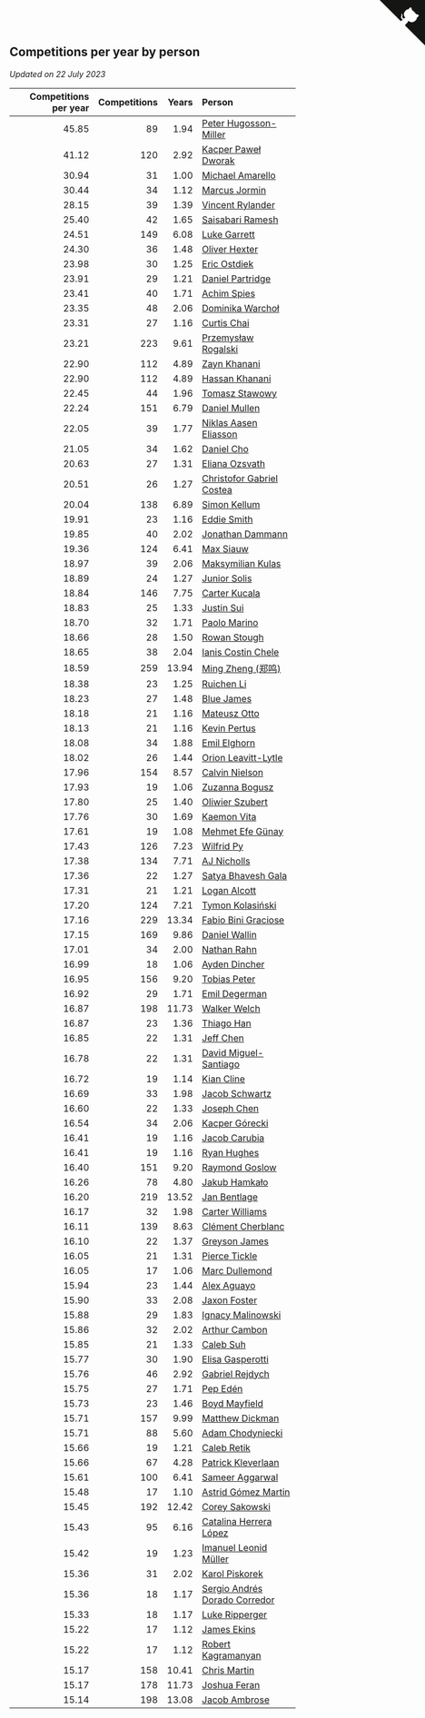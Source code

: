 ## Competitions per year by person

*Updated on 22 July 2023*

| Competitions per year | Competitions | Years | Person |
| ---: | ---: | ---: | :--- |
| 45.85 | 89 | 1.94 | [Peter Hugosson-Miller](https://www.worldcubeassociation.org/persons/2021HUGO01) |
| 41.12 | 120 | 2.92 | [Kacper Paweł Dworak](https://www.worldcubeassociation.org/persons/2020DWOR01) |
| 30.94 | 31 | 1.00 | [Michael Amarello](https://www.worldcubeassociation.org/persons/2022AMAR09) |
| 30.44 | 34 | 1.12 | [Marcus Jormin](https://www.worldcubeassociation.org/persons/2022JORM01) |
| 28.15 | 39 | 1.39 | [Vincent Rylander](https://www.worldcubeassociation.org/persons/2022RYLA01) |
| 25.40 | 42 | 1.65 | [Saisabari Ramesh](https://www.worldcubeassociation.org/persons/2021RAME01) |
| 24.51 | 149 | 6.08 | [Luke Garrett](https://www.worldcubeassociation.org/persons/2017GARR05) |
| 24.30 | 36 | 1.48 | [Oliver Hexter](https://www.worldcubeassociation.org/persons/2022HEXT01) |
| 23.98 | 30 | 1.25 | [Eric Ostdiek](https://www.worldcubeassociation.org/persons/2022OSTD01) |
| 23.91 | 29 | 1.21 | [Daniel Partridge](https://www.worldcubeassociation.org/persons/2022PART02) |
| 23.41 | 40 | 1.71 | [Achim Spies](https://www.worldcubeassociation.org/persons/2021SPIE01) |
| 23.35 | 48 | 2.06 | [Dominika Warchoł](https://www.worldcubeassociation.org/persons/2021WARC01) |
| 23.31 | 27 | 1.16 | [Curtis Chai](https://www.worldcubeassociation.org/persons/2022CHAI02) |
| 23.21 | 223 | 9.61 | [Przemysław Rogalski](https://www.worldcubeassociation.org/persons/2013ROGA02) |
| 22.90 | 112 | 4.89 | [Zayn Khanani](https://www.worldcubeassociation.org/persons/2018KHAN28) |
| 22.90 | 112 | 4.89 | [Hassan Khanani](https://www.worldcubeassociation.org/persons/2018KHAN26) |
| 22.45 | 44 | 1.96 | [Tomasz Stawowy](https://www.worldcubeassociation.org/persons/2021STAW01) |
| 22.24 | 151 | 6.79 | [Daniel Mullen](https://www.worldcubeassociation.org/persons/2016MULL04) |
| 22.05 | 39 | 1.77 | [Niklas Aasen Eliasson](https://www.worldcubeassociation.org/persons/2021ELIA01) |
| 21.05 | 34 | 1.62 | [Daniel Cho](https://www.worldcubeassociation.org/persons/2021CHOD01) |
| 20.63 | 27 | 1.31 | [Eliana Ozsvath](https://www.worldcubeassociation.org/persons/2022OZSV01) |
| 20.51 | 26 | 1.27 | [Christofor Gabriel Costea](https://www.worldcubeassociation.org/persons/2022COST03) |
| 20.04 | 138 | 6.89 | [Simon Kellum](https://www.worldcubeassociation.org/persons/2016KELL12) |
| 19.91 | 23 | 1.16 | [Eddie Smith](https://www.worldcubeassociation.org/persons/2022SMIT20) |
| 19.85 | 40 | 2.02 | [Jonathan Dammann](https://www.worldcubeassociation.org/persons/2021DAMM01) |
| 19.36 | 124 | 6.41 | [Max Siauw](https://www.worldcubeassociation.org/persons/2017SIAU02) |
| 18.97 | 39 | 2.06 | [Maksymilian Kulas](https://www.worldcubeassociation.org/persons/2021KULA02) |
| 18.89 | 24 | 1.27 | [Junior Solis](https://www.worldcubeassociation.org/persons/2022SOLI03) |
| 18.84 | 146 | 7.75 | [Carter Kucala](https://www.worldcubeassociation.org/persons/2015KUCA01) |
| 18.83 | 25 | 1.33 | [Justin Sui](https://www.worldcubeassociation.org/persons/2022SUIJ01) |
| 18.70 | 32 | 1.71 | [Paolo Marino](https://www.worldcubeassociation.org/persons/2021MARI04) |
| 18.66 | 28 | 1.50 | [Rowan Stough](https://www.worldcubeassociation.org/persons/2022STOU01) |
| 18.65 | 38 | 2.04 | [Ianis Costin Chele](https://www.worldcubeassociation.org/persons/2021CHEL01) |
| 18.59 | 259 | 13.94 | [Ming Zheng (郑鸣)](https://www.worldcubeassociation.org/persons/2009ZHEN11) |
| 18.38 | 23 | 1.25 | [Ruichen Li](https://www.worldcubeassociation.org/persons/2022LIRU02) |
| 18.23 | 27 | 1.48 | [Blue James](https://www.worldcubeassociation.org/persons/2022JAME01) |
| 18.18 | 21 | 1.16 | [Mateusz Otto](https://www.worldcubeassociation.org/persons/2022OTTO01) |
| 18.13 | 21 | 1.16 | [Kevin Pertus](https://www.worldcubeassociation.org/persons/2022PERT01) |
| 18.08 | 34 | 1.88 | [Emil Elghorn](https://www.worldcubeassociation.org/persons/2021ELGH01) |
| 18.02 | 26 | 1.44 | [Orion Leavitt-Lytle](https://www.worldcubeassociation.org/persons/2022LEAV01) |
| 17.96 | 154 | 8.57 | [Calvin Nielson](https://www.worldcubeassociation.org/persons/2014NIEL03) |
| 17.93 | 19 | 1.06 | [Zuzanna Bogusz](https://www.worldcubeassociation.org/persons/2022BOGU01) |
| 17.80 | 25 | 1.40 | [Oliwier Szubert](https://www.worldcubeassociation.org/persons/2022SZUB01) |
| 17.76 | 30 | 1.69 | [Kaemon Vita](https://www.worldcubeassociation.org/persons/2021VITA01) |
| 17.61 | 19 | 1.08 | [Mehmet Efe Günay](https://www.worldcubeassociation.org/persons/2022GUNA05) |
| 17.43 | 126 | 7.23 | [Wilfrid Py](https://www.worldcubeassociation.org/persons/2016PYWI01) |
| 17.38 | 134 | 7.71 | [AJ Nicholls](https://www.worldcubeassociation.org/persons/2015NICH04) |
| 17.36 | 22 | 1.27 | [Satya Bhavesh Gala](https://www.worldcubeassociation.org/persons/2022GALA03) |
| 17.31 | 21 | 1.21 | [Logan Alcott](https://www.worldcubeassociation.org/persons/2022ALCO02) |
| 17.20 | 124 | 7.21 | [Tymon Kolasiński](https://www.worldcubeassociation.org/persons/2016KOLA02) |
| 17.16 | 229 | 13.34 | [Fabio Bini Graciose](https://www.worldcubeassociation.org/persons/2010GRAC02) |
| 17.15 | 169 | 9.86 | [Daniel Wallin](https://www.worldcubeassociation.org/persons/2013WALL03) |
| 17.01 | 34 | 2.00 | [Nathan Rahn](https://www.worldcubeassociation.org/persons/2021RAHN01) |
| 16.99 | 18 | 1.06 | [Ayden Dincher](https://www.worldcubeassociation.org/persons/2022DINC01) |
| 16.95 | 156 | 9.20 | [Tobias Peter](https://www.worldcubeassociation.org/persons/2014PETE03) |
| 16.92 | 29 | 1.71 | [Emil Degerman](https://www.worldcubeassociation.org/persons/2021DEGE01) |
| 16.87 | 198 | 11.73 | [Walker Welch](https://www.worldcubeassociation.org/persons/2011WELC01) |
| 16.87 | 23 | 1.36 | [Thiago Han](https://www.worldcubeassociation.org/persons/2022HANT01) |
| 16.85 | 22 | 1.31 | [Jeff Chen](https://www.worldcubeassociation.org/persons/2022CHEN19) |
| 16.78 | 22 | 1.31 | [David Miguel-Santiago](https://www.worldcubeassociation.org/persons/2022MIGU02) |
| 16.72 | 19 | 1.14 | [Kian Cline](https://www.worldcubeassociation.org/persons/2022CLIN01) |
| 16.69 | 33 | 1.98 | [Jacob Schwartz](https://www.worldcubeassociation.org/persons/2021SCHW01) |
| 16.60 | 22 | 1.33 | [Joseph Chen](https://www.worldcubeassociation.org/persons/2022CHEN16) |
| 16.54 | 34 | 2.06 | [Kacper Górecki](https://www.worldcubeassociation.org/persons/2021GORE01) |
| 16.41 | 19 | 1.16 | [Jacob Carubia](https://www.worldcubeassociation.org/persons/2022CARU02) |
| 16.41 | 19 | 1.16 | [Ryan Hughes](https://www.worldcubeassociation.org/persons/2022HUGH04) |
| 16.40 | 151 | 9.20 | [Raymond Goslow](https://www.worldcubeassociation.org/persons/2014GOSL01) |
| 16.26 | 78 | 4.80 | [Jakub Hamkało](https://www.worldcubeassociation.org/persons/2018HAMK01) |
| 16.20 | 219 | 13.52 | [Jan Bentlage](https://www.worldcubeassociation.org/persons/2010BENT01) |
| 16.17 | 32 | 1.98 | [Carter Williams](https://www.worldcubeassociation.org/persons/2021WILL06) |
| 16.11 | 139 | 8.63 | [Clément Cherblanc](https://www.worldcubeassociation.org/persons/2014CHER05) |
| 16.10 | 22 | 1.37 | [Greyson James](https://www.worldcubeassociation.org/persons/2022JAME02) |
| 16.05 | 21 | 1.31 | [Pierce Tickle](https://www.worldcubeassociation.org/persons/2022TICK01) |
| 16.05 | 17 | 1.06 | [Marc Dullemond](https://www.worldcubeassociation.org/persons/2022DULL01) |
| 15.94 | 23 | 1.44 | [Alex Aguayo](https://www.worldcubeassociation.org/persons/2022AGUA01) |
| 15.90 | 33 | 2.08 | [Jaxon Foster](https://www.worldcubeassociation.org/persons/2021FOST01) |
| 15.88 | 29 | 1.83 | [Ignacy Malinowski](https://www.worldcubeassociation.org/persons/2021MALI02) |
| 15.86 | 32 | 2.02 | [Arthur Cambon](https://www.worldcubeassociation.org/persons/2021CAMB01) |
| 15.85 | 21 | 1.33 | [Caleb Suh](https://www.worldcubeassociation.org/persons/2022SUHC01) |
| 15.77 | 30 | 1.90 | [Elisa Gasperotti](https://www.worldcubeassociation.org/persons/2021GASP01) |
| 15.76 | 46 | 2.92 | [Gabriel Rejdych](https://www.worldcubeassociation.org/persons/2020REJD01) |
| 15.75 | 27 | 1.71 | [Pep Edén](https://www.worldcubeassociation.org/persons/2021EDEN01) |
| 15.73 | 23 | 1.46 | [Boyd Mayfield](https://www.worldcubeassociation.org/persons/2022MAYF01) |
| 15.71 | 157 | 9.99 | [Matthew Dickman](https://www.worldcubeassociation.org/persons/2013DICK01) |
| 15.71 | 88 | 5.60 | [Adam Chodyniecki](https://www.worldcubeassociation.org/persons/2017CHOD02) |
| 15.66 | 19 | 1.21 | [Caleb Retik](https://www.worldcubeassociation.org/persons/2022RETI01) |
| 15.66 | 67 | 4.28 | [Patrick Kleverlaan](https://www.worldcubeassociation.org/persons/2019KLEV01) |
| 15.61 | 100 | 6.41 | [Sameer Aggarwal](https://www.worldcubeassociation.org/persons/2017AGGA01) |
| 15.48 | 17 | 1.10 | [Astrid Gómez Martin](https://www.worldcubeassociation.org/persons/2022MART26) |
| 15.45 | 192 | 12.42 | [Corey Sakowski](https://www.worldcubeassociation.org/persons/2011SAKO01) |
| 15.43 | 95 | 6.16 | [Catalina Herrera López](https://www.worldcubeassociation.org/persons/2017LOPE31) |
| 15.42 | 19 | 1.23 | [Imanuel Leonid Müller](https://www.worldcubeassociation.org/persons/2022MULL02) |
| 15.36 | 31 | 2.02 | [Karol Piskorek](https://www.worldcubeassociation.org/persons/2021PISK01) |
| 15.36 | 18 | 1.17 | [Sergio Andrés Dorado Corredor](https://www.worldcubeassociation.org/persons/2022CORR05) |
| 15.33 | 18 | 1.17 | [Luke Ripperger](https://www.worldcubeassociation.org/persons/2022RIPP01) |
| 15.22 | 17 | 1.12 | [James Ekins](https://www.worldcubeassociation.org/persons/2022EKIN01) |
| 15.22 | 17 | 1.12 | [Robert Kagramanyan](https://www.worldcubeassociation.org/persons/2022KAGR01) |
| 15.17 | 158 | 10.41 | [Chris Martin](https://www.worldcubeassociation.org/persons/2013MART03) |
| 15.17 | 178 | 11.73 | [Joshua Feran](https://www.worldcubeassociation.org/persons/2011FERA01) |
| 15.14 | 198 | 13.08 | [Jacob Ambrose](https://www.worldcubeassociation.org/persons/2010AMBR01) |


<a href="https://github.com/jonatanklosko/wca_statistics" class="github-corner" aria-label="View source on Github"><svg width="80" height="80" viewBox="0 0 250 250" style="fill:#151513; color:#fff; position: absolute; top: 0; border: 0; right: 0;" aria-hidden="true"><path d="M0,0 L115,115 L130,115 L142,142 L250,250 L250,0 Z"></path><path d="M128.3,109.0 C113.8,99.7 119.0,89.6 119.0,89.6 C122.0,82.7 120.5,78.6 120.5,78.6 C119.2,72.0 123.4,76.3 123.4,76.3 C127.3,80.9 125.5,87.3 125.5,87.3 C122.9,97.6 130.6,101.9 134.4,103.2" fill="currentColor" style="transform-origin: 130px 106px;" class="octo-arm"></path><path d="M115.0,115.0 C114.9,115.1 118.7,116.5 119.8,115.4 L133.7,101.6 C136.9,99.2 139.9,98.4 142.2,98.6 C133.8,88.0 127.5,74.4 143.8,58.0 C148.5,53.4 154.0,51.2 159.7,51.0 C160.3,49.4 163.2,43.6 171.4,40.1 C171.4,40.1 176.1,42.5 178.8,56.2 C183.1,58.6 187.2,61.8 190.9,65.4 C194.5,69.0 197.7,73.2 200.1,77.6 C213.8,80.2 216.3,84.9 216.3,84.9 C212.7,93.1 206.9,96.0 205.4,96.6 C205.1,102.4 203.0,107.8 198.3,112.5 C181.9,128.9 168.3,122.5 157.7,114.1 C157.9,116.9 156.7,120.9 152.7,124.9 L141.0,136.5 C139.8,137.7 141.6,141.9 141.8,141.8 Z" fill="currentColor" class="octo-body"></path></svg></a><style>.github-corner:hover .octo-arm{animation:octocat-wave 560ms ease-in-out}@keyframes octocat-wave{0%,100%{transform:rotate(0)}20%,60%{transform:rotate(-25deg)}40%,80%{transform:rotate(10deg)}}@media (max-width:500px){.github-corner:hover .octo-arm{animation:none}.github-corner .octo-arm{animation:octocat-wave 560ms ease-in-out}}</style>
